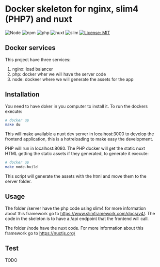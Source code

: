 # Docker skeleton for nginx, slim4 (PHP7) and nuxt


![Node](https://img.shields.io/badge/node-12.21.0-brightgreen)
![npm](https://img.shields.io/badge/npm-6.14.11-blue)
![php](https://img.shields.io/badge/php-7.3-9cf)
![nuxt](https://img.shields.io/badge/nuxt.js-v2.14.11-04C690.svg)
![slim](https://img.shields.io/badge/slim-4-green)
[![License: MIT](https://img.shields.io/badge/License-MIT-blue.svg?style=flat-square)](https://opensource.org/licenses/MIT)

## Docker services

This project have three services:
1. nginx: load balancer
2. php: docker wher we will have the server code
3. node: dockeer where we will generate the assets for the app

## Installation

You need to have doker in you computer to install it. To run the dockers execute:

```sh
# docker up
make du
```

This will make available a nuxt dev server in localhost:3000 to develop the frontend application, this is a hotreloading to make easy the development.

PHP will run in localhost:8080. The PHP docker will get the static nuxt HTML getting the static assets if they generated, to generate it execute:
```sh
# docker up
make node-build
```

This script will generate the assets with the html and move them to the server folder.

## Usage
The folder /server have the php code using slim4 for more information about this framework go to https://www.slimframework.com/docs/v4/. The code in the skeleton is to have a /api endpoint that the frontend will call.

The folder /node have the nuxt code. For more information about this framework go to https://nuxtjs.org/

## Test
TODO
